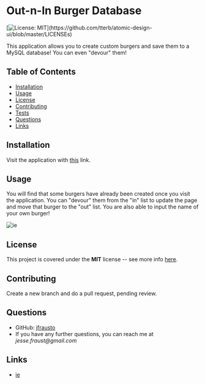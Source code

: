 # Out-n-In Burger Database

[![License: MIT](https://img.shields.io/apm/l/atomic-design-ui.svg?)](https://github.com/tterb/atomic-design-ui/blob/master/LICENSEs)

This application allows you to create custom burgers and save them to a MySQL database! You can even "devour" them!

## Table of Contents

- [Installation](#Installation)
- [Usage](#Usage)
- [License](#License)
- [Contributing](#Contributing)
- [Tests](#Testing)
- [Questions](#Questions)
- [Links](#Links)

## Installation

Visit the application with [this]() link.

## Usage

You will find that some burgers have already been created once you visit the application. You can "devour" them from the "in" list to update the page and move that burger to the "out" list. You are also able to input the name of your own burger!

![ie](/screenshots/ie.PNG?raw=true "ie")

## License

This project is covered under the **MIT** license -- see more info [here](https://opensource.org/licenses/MIT).

## Contributing

Create a new branch and do a pull request, pending review.

## Questions

- GitHub: [jfrausto](https://github.com/jfrausto)
- If you have any further questions, you can reach me at _jesse.fraust@gmail.com_

## Links

- [ie](ie)
